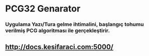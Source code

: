 # PCG32 Genarator


### Uygulama Yazı/Tura gelme ihtimalini, başlangıç tohumu verilmiş PCG algoritması ile gerçekleştirir. 


## http://docs.kesifaraci.com:5000/
